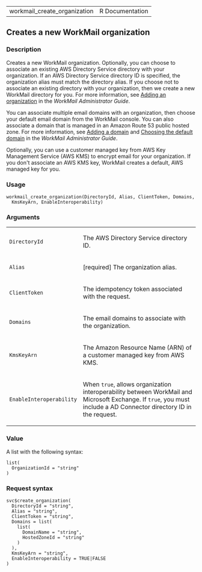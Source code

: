 <table style="width: 100%;">
<tbody>
<tr class="odd">
<td>workmail_create_organization</td>
<td style="text-align: right;">R Documentation</td>
</tr>
</tbody>
</table>

## Creates a new WorkMail organization

### Description

Creates a new WorkMail organization. Optionally, you can choose to
associate an existing AWS Directory Service directory with your
organization. If an AWS Directory Service directory ID is specified, the
organization alias must match the directory alias. If you choose not to
associate an existing directory with your organization, then we create a
new WorkMail directory for you. For more information, see [Adding an
organization](https://docs.aws.amazon.com/workmail/latest/adminguide/add_new_organization.html)
in the *WorkMail Administrator Guide*.

You can associate multiple email domains with an organization, then
choose your default email domain from the WorkMail console. You can also
associate a domain that is managed in an Amazon Route 53 public hosted
zone. For more information, see [Adding a
domain](https://docs.aws.amazon.com/workmail/latest/adminguide/add_domain.html)
and [Choosing the default
domain](https://docs.aws.amazon.com/workmail/latest/adminguide/default_domain.html)
in the *WorkMail Administrator Guide*.

Optionally, you can use a customer managed key from AWS Key Management
Service (AWS KMS) to encrypt email for your organization. If you don't
associate an AWS KMS key, WorkMail creates a default, AWS managed key
for you.

### Usage

    workmail_create_organization(DirectoryId, Alias, ClientToken, Domains,
      KmsKeyArn, EnableInteroperability)

### Arguments

<table>
<colgroup>
<col style="width: 35%" />
<col style="width: 65%" />
</colgroup>
<tbody>
<tr class="odd">
<td><code
id="workmail_create_organization_:_DirectoryId">DirectoryId</code></td>
<td><p>The AWS Directory Service directory ID.</p></td>
</tr>
<tr class="even">
<td><code id="workmail_create_organization_:_Alias">Alias</code></td>
<td><p>[required] The organization alias.</p></td>
</tr>
<tr class="odd">
<td><code
id="workmail_create_organization_:_ClientToken">ClientToken</code></td>
<td><p>The idempotency token associated with the request.</p></td>
</tr>
<tr class="even">
<td><code
id="workmail_create_organization_:_Domains">Domains</code></td>
<td><p>The email domains to associate with the organization.</p></td>
</tr>
<tr class="odd">
<td><code
id="workmail_create_organization_:_KmsKeyArn">KmsKeyArn</code></td>
<td><p>The Amazon Resource Name (ARN) of a customer managed key from AWS
KMS.</p></td>
</tr>
<tr class="even">
<td><code
id="workmail_create_organization_:_EnableInteroperability">EnableInteroperability</code></td>
<td><p>When <code>true</code>, allows organization interoperability
between WorkMail and Microsoft Exchange. If <code>true</code>, you must
include a AD Connector directory ID in the request.</p></td>
</tr>
</tbody>
</table>

### Value

A list with the following syntax:

    list(
      OrganizationId = "string"
    )

### Request syntax

    svc$create_organization(
      DirectoryId = "string",
      Alias = "string",
      ClientToken = "string",
      Domains = list(
        list(
          DomainName = "string",
          HostedZoneId = "string"
        )
      ),
      KmsKeyArn = "string",
      EnableInteroperability = TRUE|FALSE
    )
